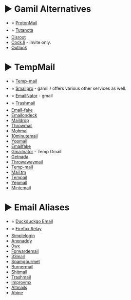 # ► Gamil Alternatives

- ⭐ [ProtonMail](https://proton.me/mail)
- ⭐ [Tutanota](https://tutanota.com/)
- [Disroot](https://disroot.org/en)
- [Cock.li](https://cock.li/) - invite only.
- [Outlook](https://outlook.live.com/owa/)

# ► TempMail

- ⭐ [Temp-mail](https://www.temp-mail.org/)
- ⭐ [Smailpro](https://www.smailpro.com/) - gamil / offers various other services as well.
- ⭐ [EmailNator](https://www.emailnator.com/) - gmail
- ⭐ [Trashmail](https://trashmail.com/)
- [Email-fake](https://email-fake.com/)
- [Emailondeck](https://www.emailondeck.com/)
- [Maildrop](https://www.maildrop.cc/)
- [Throwmail](https://www.throwmail.cc/)
- [Mohmal](https://www.mohmal.com/en)
- [10minutemail](https://www.10minutemail.com/)
- [Yopmail](https://www.yopmail.com/)
- [Emailfake](https://www.emailfake.com/)
- [Gmailnator](https://gmailnator.com/) - Temp Gmail
- [Getnada](https://getnada.com/)
- [Throwawaymail](https://www.throwawaymail.com/en)
- [Temp-mail](https://temp-mail.io/en)
- [Mail.tm](https://mail.tm/en/)
- [Tempail](https://tempail.com/en/)
- [Yepmail](https://yepmail.co/)
- [Mintemail](https://www.mintemail.com/)

# ► Email Aliases

- ⭐ [Duckduckgo Email](https://duckduckgo.com/email/)
- ⭐ [Firefox Relay](https://relay.firefox.com/)
- [Simplelogin](https://simplelogin.io/)
- [Anonaddy](https://anonaddy.com/)
- [0wx](https://www.0wx.org/0wx/?show=email)
- [Forwardemail](https://forwardemail.net/en)
- [33mail](https://www.33mail.com/)
- [Spamgourmet](https://www.spamgourmet.com/index.pl)
- [Burnermail](https://burnermail.io/)
- [Shitmail](https://www.shitmail.org/)
- [Trashmail](https://trashmail.com/)
- [Improvmx](https://improvmx.com/)
- [Altmails](https://altmails.com/)
- [Abine](https://abine.com/)
